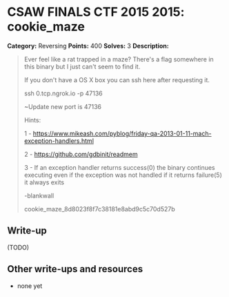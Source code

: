 # CSAW FINALS CTF 2015 2015: cookie_maze

**Category:** Reversing
**Points:** 400
**Solves:** 3
**Description:**

> Ever feel like a rat trapped in a maze? There's a flag somewhere in this binary but I just can't seem to find it.
> 
> If you don't have a OS X box you can ssh here after requesting it.
> 
> ssh 0.tcp.ngrok.io -p 47136
> 
> ~Update new port is 47136
> 
> Hints:
> 
> 1 - <https://www.mikeash.com/pyblog/friday-qa-2013-01-11-mach-exception-handlers.html>
> 
> 2 - <https://github.com/gdbinit/readmem>
> 
> 3 - If an exception handler returns success(0) the binary continues executing even if the exception was not handled if it returns failure(5) it always exits
> 
> -blankwall
> 
> cookie_maze_8d8023f8f7c38181e8abd9c5c70d527b


## Write-up

(TODO)

## Other write-ups and resources

* none yet
